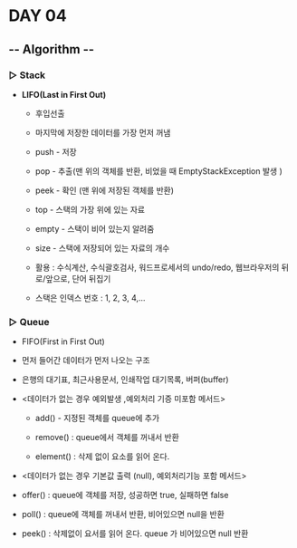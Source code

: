 # DAY 04

## -- Algorithm --

### ▷ Stack

- **LIFO(Last in First Out)**

  - 후입선출

  - 마지막에 저장한 데이터를 가장 먼저 꺼냄 
  - push - 저장
  - pop - 추출(맨 위의 객체를 반환, 비었을 때 EmptyStackException 발생 )
  - peek - 확인 (맨 위에 저장된 객체를 반환)
  - top - 스택의 가장 위에 있는 자료 
  - empty - 스택이 비어 있는지 알려줌 
  - size - 스택에 저장되어 있는 자료의 개수
  - 활용 : 수식계산, 수식괄호검사, 워드프로세서의 undo/redo, 웹브라우저의 뒤로/앞으로, 단어 뒤집기
  - 스택은 인덱스 번호 : 1, 2, 3, 4,...



### ▷ Queue

- FIFO(First in First Out)

- 먼저 들어간 데이터가 먼저 나오는 구조 

- 은행의 대기표, 최근사용문서, 인쇄작업 대기목록, 버퍼(buffer)

- <데이터가 없는 경우 예외발생 ,예외처리 기증 미포함 메서드>

  - add() - 지정된 객체를 queue에 추가

  - remove() : queue에서 객체를 꺼내서 반환
  - element() : 삭제 없이 요소를 읽어 온다. 

- <데이터가 없는 경우 기본값 출력 (null), 예외처리기능 포함 메서드>

-  offer() : queue에 객체를 저장, 성공하면 true, 실패하면 false

- poll() : queue에 객체를 꺼내서 반환, 비어있으면 null을 반환

- peek() : 삭제없이 요서를 읽어 온다. queue 가 비어있으면 null 반환